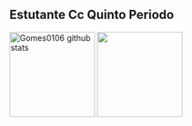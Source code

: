 ## Estutante Cc Quinto Periodo

<div>
 <img  height='150em'  src="https://github-readme-stats.vercel.app/api?username=Gomes0106&rank_icon=github&show_icons=true&theme=gotham" alt="Gomes0106 github stats"/>
 <img  height='150em'  src="https://github-readme-stats.vercel.app/api/top-langs/?username=Gomes0106&langs_count=10&layout=compact&theme=gotham&count_private=true&hide=css,html"/>
</div>
